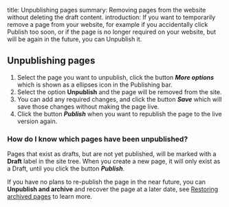 title: Unpublishing pages
summary: Removing pages from the website without deleting the draft content.
introduction: If you want to temporarily remove a page from your website, for example if you accidentally click Publish too soon, or if the page is no longer required on your website, but will be again in the future, you can Unpublish it.

## Unpublishing pages

1. Select the page you want to unpublish, click the button ***More options*** which is shown as a ellipses icon in the Publishing bar.
2. Select the option **Unpublish** and the page will be removed from the site.
3. You can add any required changes, and click the button ***Save*** which will save those changes without making the page live.
4. Click the button ***Publish*** when you want to republish the page to the live version again.

### How do I know which pages have been unpublished?

Pages that exist as drafts, but are not yet published, will be marked with a **Draft** label in the site tree. When you create a new page, it will only exist as a Draft, until you click the button ***Publish***.

If you have no plans to re-publish the page in the near future, you can **Unpublish and archive** and recover the page at a later date, see [Restoring archived pages](restoring_archived_pages) to learn more.
